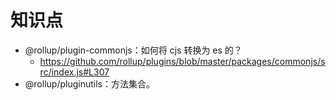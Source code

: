 # 知识点

- @rollup/plugin-commonjs：如何将 cjs 转换为 es 的？
  - <https://github.com/rollup/plugins/blob/master/packages/commonjs/src/index.js#L307>
- @rollup/pluginutils：方法集合。
